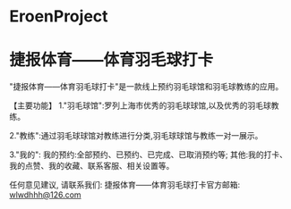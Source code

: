 # EroenProject
# 捷报体育——体育羽毛球打卡

  "捷报体育——体育羽毛球打卡"是一款线上预约羽毛球馆和羽毛球教练的应用。
  
  【主要功能】
  1."羽毛球馆":罗列上海市优秀的羽毛球球馆,以及优秀的羽毛球教练。

  2."教练":通过羽毛球球馆对教练进行分类,羽毛球球馆与教练一对一展示。

  3."我的":
    我的预约:全部预约、已预约、已完成、已取消预约等;
    其他:我的打卡、我的点赞、我的收藏、联系客服、相关设置等。
  
  任何意见建议, 请联系我们: 
  捷报体育——体育羽毛球打卡官方邮箱: wlwdhhh@126.com
